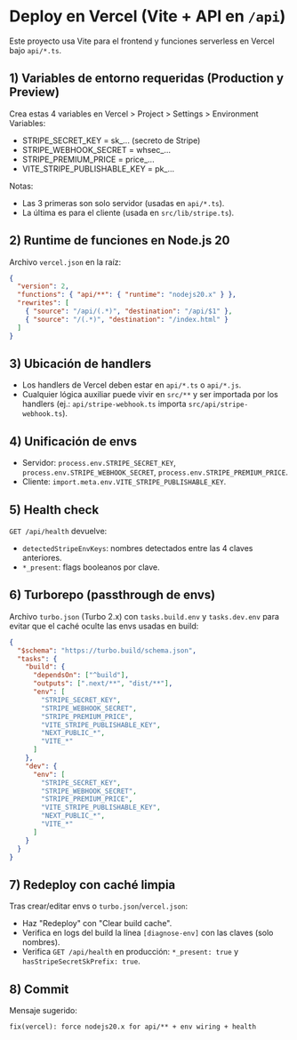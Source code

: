 # Deploy en Vercel (Vite + API en `/api`)

Este proyecto usa Vite para el frontend y funciones serverless en Vercel bajo `api/*.ts`.

## 1) Variables de entorno requeridas (Production y Preview)
Crea estas 4 variables en Vercel > Project > Settings > Environment Variables:

- STRIPE_SECRET_KEY = sk_... (secreto de Stripe)
- STRIPE_WEBHOOK_SECRET = whsec_...
- STRIPE_PREMIUM_PRICE = price_...
- VITE_STRIPE_PUBLISHABLE_KEY = pk_...

Notas:
- Las 3 primeras son solo servidor (usadas en `api/*.ts`).
- La última es para el cliente (usada en `src/lib/stripe.ts`).

## 2) Runtime de funciones en Node.js 20
Archivo `vercel.json` en la raíz:

```json
{
  "version": 2,
  "functions": { "api/**": { "runtime": "nodejs20.x" } },
  "rewrites": [
    { "source": "/api/(.*)", "destination": "/api/$1" },
    { "source": "/(.*)", "destination": "/index.html" }
  ]
}
```

## 3) Ubicación de handlers
- Los handlers de Vercel deben estar en `api/*.ts` o `api/*.js`.
- Cualquier lógica auxiliar puede vivir en `src/**` y ser importada por los handlers (ej.: `api/stripe-webhook.ts` importa `src/api/stripe-webhook.ts`).

## 4) Unificación de envs
- Servidor: `process.env.STRIPE_SECRET_KEY`, `process.env.STRIPE_WEBHOOK_SECRET`, `process.env.STRIPE_PREMIUM_PRICE`.
- Cliente: `import.meta.env.VITE_STRIPE_PUBLISHABLE_KEY`.

## 5) Health check
`GET /api/health` devuelve:
- `detectedStripeEnvKeys`: nombres detectados entre las 4 claves anteriores.
- `*_present`: flags booleanos por clave.

## 6) Turborepo (passthrough de envs)
Archivo `turbo.json` (Turbo 2.x) con `tasks.build.env` y `tasks.dev.env` para evitar que el caché oculte las envs usadas en build:

```json
{
  "$schema": "https://turbo.build/schema.json",
  "tasks": {
    "build": {
      "dependsOn": ["^build"],
      "outputs": [".next/**", "dist/**"],
      "env": [
        "STRIPE_SECRET_KEY",
        "STRIPE_WEBHOOK_SECRET",
        "STRIPE_PREMIUM_PRICE",
        "VITE_STRIPE_PUBLISHABLE_KEY",
        "NEXT_PUBLIC_*",
        "VITE_*"
      ]
    },
    "dev": {
      "env": [
        "STRIPE_SECRET_KEY",
        "STRIPE_WEBHOOK_SECRET",
        "STRIPE_PREMIUM_PRICE",
        "VITE_STRIPE_PUBLISHABLE_KEY",
        "NEXT_PUBLIC_*",
        "VITE_*"
      ]
    }
  }
}
```

## 7) Redeploy con caché limpia
Tras crear/editar envs o `turbo.json`/`vercel.json`:
- Haz "Redeploy" con "Clear build cache".
- Verifica en logs del build la línea `[diagnose-env]` con las claves (solo nombres).
- Verifica `GET /api/health` en producción: `*_present: true` y `hasStripeSecretSkPrefix: true`.

## 8) Commit
Mensaje sugerido:
```
fix(vercel): force nodejs20.x for api/** + env wiring + health
```

